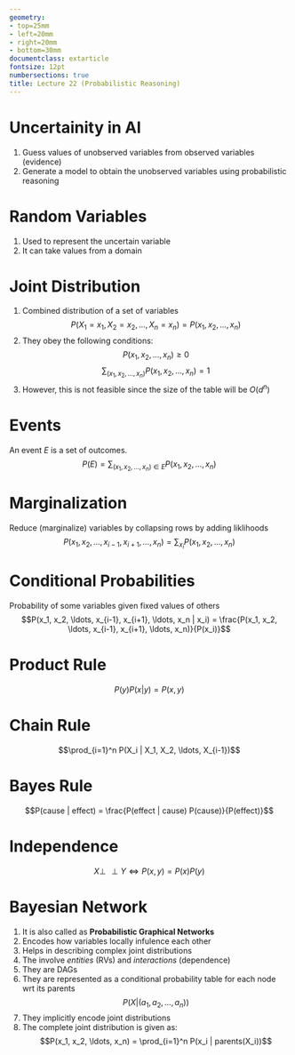 ```yaml
---
geometry:
- top=25mm
- left=20mm
- right=20mm
- bottom=30mm
documentclass: extarticle
fontsize: 12pt
numbersections: true
title: Lecture 22 (Probabilistic Reasoning)
--- 
```


# Uncertainity in AI
1. Guess values of unobserved variables from observed variables (evidence)
1. Generate a model to obtain the unobserved variables using probabilistic reasoning

# Random Variables
1. Used to represent the uncertain variable
1. It can take values from a domain

# Joint Distribution
1. Combined distribution of a set of variables
$$P(X_1=x_1, X_2=x_2, \ldots, X_n=x_n) = P(x_1, x_2, \ldots, x_n)$$
1. They obey the following conditions:
$$P(x_1, x_2, \ldots, x_n) \geq 0$$
$$\sum_{(x_1, x_2, \ldots, x_n)} P(x_1, x_2, \ldots, x_n) = 1$$
1. However, this is not feasible since the size of the table will be $O(d^n)$

# Events
An event $E$ is a set of outcomes.
$$P(E) = \sum_{(x_1, x_2, \ldots, x_n) \in E} P(x_1, x_2, \ldots, x_n)$$

# Marginalization
Reduce (marginalize) variables by collapsing rows by adding liklihoods
$$P(x_1, x_2, \ldots, x_{i-1}, x_{i+1}, \ldots, x_n) = \sum_{x_i} P(x_1, x_2, \ldots, x_n)$$

# Conditional Probabilities
Probability of some variables given fixed values of others
$$P(x_1, x_2, \ldots, x_{i-1}, x_{i+1}, \ldots, x_n | x_i) = \frac{P(x_1, x_2, \ldots, x_{i-1}, x_{i+1}, \ldots, x_n)}{P(x_i)}$$

# Product Rule
$$P(y) P(x|y) = P(x, y)$$

# Chain Rule
$$\prod_{i=1}^n P(X_i | X_1, X_2, \ldots, X_{i-1})$$

# Bayes Rule
$$P(cause | effect) = \frac{P(effect | cause) P(cause)}{P(effect)}$$

# Independence
$$X \perp\!\!\!\!\perp Y \iff P(x, y) = P(x) P(y)$$

# Bayesian Network
1. It is also called as **Probabilistic Graphical Networks**
1. Encodes how variables locally infulence each other
1. Helps in describing complex joint distributions
1. The involve *entities* (RVs) and *interactions* (dependence)
1. They are DAGs
1. They are represented as a conditional probability table for each node wrt its parents
$$P(X | (a_1, a_2, \ldots, a_n))$$
1. They implicitly encode joint distributions
1. The complete joint distribution is given as:
$$P(x_1, x_2, \ldots, x_n) = \prod_{i=1}^n P(x_i | parents(X_i))$$
